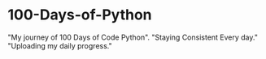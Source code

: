# 100-Days-of-Python
"My journey of 100 Days of Code Python".
"Staying Consistent Every day."
"Uploading my daily progress."
